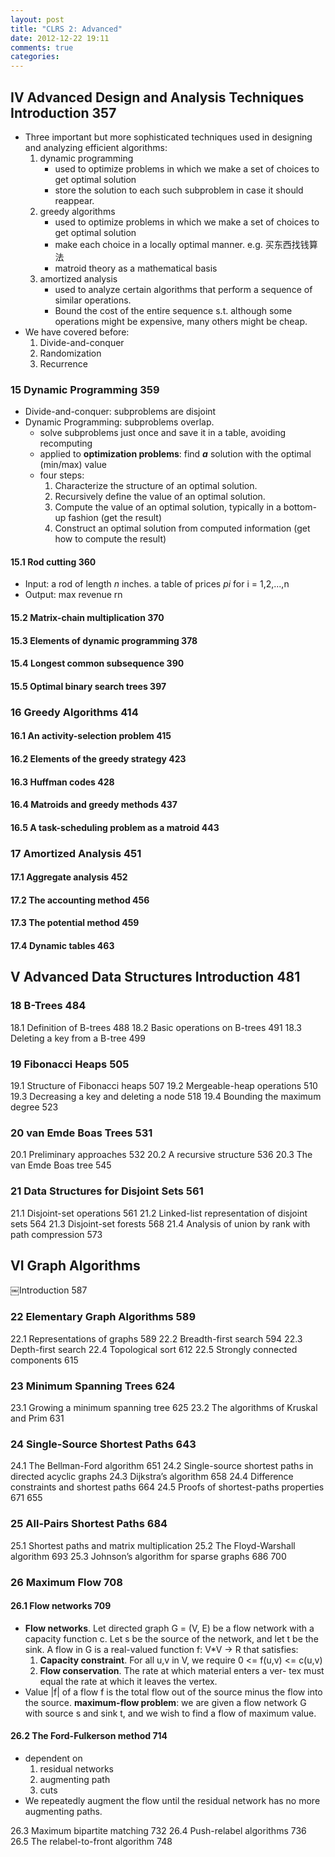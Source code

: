 ```yaml
---
layout: post
title: "CLRS 2: Advanced"
date: 2012-12-22 19:11
comments: true
categories: 
---
```


## IV Advanced Design and Analysis Techniques Introduction 357

- Three important but more sophisticated techniques used in designing and analyzing efficient algorithms:
	1. dynamic programming
		- used to optimize problems in which we make a set of choices to get optimal solution
		- store the solution to each such subproblem in case it should reappear.
	2. greedy algorithms
		- used to optimize problems in which we make a set of choices to get optimal solution
		- make each choice in a locally optimal manner. e.g. 买东西找钱算法
		- matroid theory as a mathematical basis
	3. amortized analysis
		- used to analyze certain algorithms that perform a sequence of similar operations.
		- Bound the cost of the entire sequence s.t. although some operations might be expensive, many others might be cheap. 
- We have covered before:
	1. Divide-and-conquer
	2. Randomization
	3. Recurrence

### 15 Dynamic Programming 359

- Divide-and-conquer: subproblems are disjoint
- Dynamic Programming: subproblems overlap. 
	- solve subproblems just once and save it in a table, avoiding recomputing
	- applied to **optimization problems**: find ***a*** solution with the optimal (min/max) value
	- four steps:
		1. Characterize the structure of an optimal solution.
		2. Recursively define the value of an optimal solution.
		3. Compute the value of an optimal solution, typically in a bottom-up fashion (get the result)
		4. Construct an optimal solution from computed information (get how to compute the result)
	
#### 15.1 Rod cutting 360

- Input: a rod of length _n_ inches. a table of prices _pi_ for i = 1,2,...,n
- Output: max revenue rn

#### 15.2 Matrix-chain multiplication 370
#### 15.3 Elements of dynamic programming 378 
#### 15.4 Longest common subsequence 390 
#### 15.5 Optimal binary search trees 397

### 16 Greedy Algorithms 414
#### 16.1 An activity-selection problem 415
#### 16.2 Elements of the greedy strategy 423 
#### 16.3 Huffman codes 428
#### 16.4 Matroids and greedy methods 437
#### 16.5 A task-scheduling problem as a matroid 443
### 17 Amortized Analysis 451
#### 17.1 Aggregate analysis 452 
#### 17.2 The accounting method 456 
#### 17.3 The potential method 459 
#### 17.4 Dynamic tables 463

## V Advanced Data Structures Introduction 481
### 18 B-Trees 484
18.1 Definition of B-trees 488
18.2 Basic operations on B-trees 491 18.3 Deleting a key from a B-tree 499
### 19 Fibonacci Heaps 505
19.1 Structure of Fibonacci heaps 507
19.2 Mergeable-heap operations 510
19.3 Decreasing a key and deleting a node 518 19.4 Bounding the maximum degree 523
### 20 van Emde Boas Trees 531
20.1 Preliminary approaches 532 20.2 A recursive structure 536 20.3 The van Emde Boas tree 545
### 21 Data Structures for Disjoint Sets 561
21.1 Disjoint-set operations 561
21.2 Linked-list representation of disjoint sets 564 21.3 Disjoint-set forests 568
21.4 Analysis of union by rank with path compression 573


## VI Graph Algorithms
￼Introduction 587
### 22 Elementary Graph Algorithms 589 
22.1 Representations of graphs 589 22.2 Breadth-first search 594
22.3 Depth-first search
22.4 Topological sort 612
22.5 Strongly connected components 615
### 23 Minimum Spanning Trees 624
23.1 Growing a minimum spanning tree 625 23.2 The algorithms of Kruskal and Prim 631
### 24 Single-Source Shortest Paths 643
24.1 The Bellman-Ford algorithm 651
24.2 Single-source shortest paths in directed acyclic graphs 24.3 Dijkstra’s algorithm 658
24.4 Difference constraints and shortest paths 664
24.5 Proofs of shortest-paths properties 671
655
### 25 All-Pairs Shortest Paths 684
25.1 Shortest paths and matrix multiplication 25.2 The Floyd-Warshall algorithm 693 25.3 Johnson’s algorithm for sparse graphs
686 700
### 26 Maximum Flow 708
#### 26.1 Flow networks 709

- **Flow networks**. Let directed graph G = (V, E) be a flow network with a capacity function c. Let s be the source of the network, and let t be the sink. A flow in G is a real-valued function f: V*V -> R that satisfies:
	1. **Capacity constraint**. For all u,v in V, we require 0 <= f(u,v) <= c(u,v)
	2. **Flow conservation**. The rate at which material enters a ver- tex must equal the rate at which it leaves the vertex.
- Value |f| of a flow f is the total flow out of the source minus the flow into the source. **maximum-flow problem**: we are given a flow network G with source s and sink t, and we wish to find a flow of maximum value.


#### 26.2 The Ford-Fulkerson method 714 

- dependent on
	1. residual networks
	2. augmenting path
	3. cuts
- We repeatedly augment the flow until the residual network has no more augmenting paths.

26.3 Maximum bipartite matching 732
26.4 Push-relabel algorithms 736
26.5 The relabel-to-front algorithm 748

